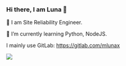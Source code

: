 ### Hi there, I am Luna 👋
💼 I am Site Reliability Engineer.

🌱 I’m currently learning Python, NodeJS.

I mainly use GitLab: https://gitlab.com/mlunax

<a href="https://github.com/mlunax">
  <img align="center" src="https://github-readme-stats-woad-six.vercel.app/api?username=mlunax&show_icons=true&theme=jolly" />
</a>

